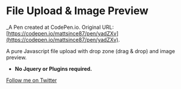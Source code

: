 # File Upload & Image Preview
 _A Pen created at CodePen.io. Original URL: [https://codepen.io/mattsince87/pen/yadZXv](https://codepen.io/mattsince87/pen/yadZXv).

 A pure Javascript file upload with drop zone (drag & drop) and image preview.

- **No Jquery or Plugins required.**

[Follow me on Twitter](https://twitter.com/mattsince87)
